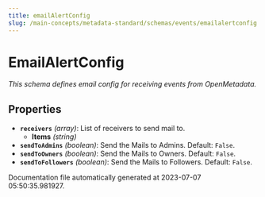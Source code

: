 ```yaml
---
title: emailAlertConfig
slug: /main-concepts/metadata-standard/schemas/events/emailalertconfig
---
```


# EmailAlertConfig

*This schema defines email config for receiving events from OpenMetadata.*

## Properties

- **`receivers`** *(array)*: List of receivers to send mail to.
  - **Items** *(string)*
- **`sendToAdmins`** *(boolean)*: Send the Mails to Admins. Default: `False`.
- **`sendToOwners`** *(boolean)*: Send the Mails to Owners. Default: `False`.
- **`sendToFollowers`** *(boolean)*: Send the Mails to Followers. Default: `False`.


Documentation file automatically generated at 2023-07-07 05:50:35.981927.
